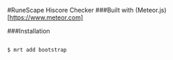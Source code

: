 #RuneScape Hiscore Checker
###Built with (Meteor.js)[https://www.meteor.com]

###Installation
<pre>
<code>
$ mrt add bootstrap
</code>
</pre>
